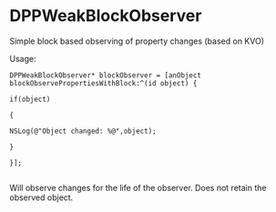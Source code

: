 # DPPWeakBlockObserver
Simple block based observing of property changes (based on KVO)

Usage:
```
DPPWeakBlockObserver* blockObserver = [anObject blockObservePropertiesWithBlock:^(id object) {
                                                                         if(object)
                                                                         {
                                                                             NSLog(@"Object changed: %@",object);
                                                                         }
                                                                     }];
                                                                     
```

Will observe changes for the life of the observer.
Does not retain the observed object.
